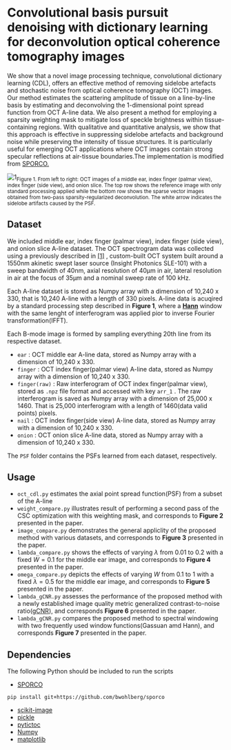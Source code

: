 # Convolutional basis pursuit denoising with dictionary learning for deconvolution optical coherence tomography images

We show that a novel image processing technique, convolutional dictionary learning (CDL), offers an effective method of removing sidelobe artefacts and stochastic noise from optical coherence tomography (OCT) images. Our method estimates the scattering amplitude of tissue on a line-by-line basis by estimating and deconvolving the 1-dimensional point spread function from OCT A-line data. We also present a method for employing a sparsity weighting mask to mitigate loss of speckle brightness within tissue-containing regions. With qualitative and quantitative analysis, we show that this approach is effective in suppressing sidelobe artefacts and background noise while preserving the intensity of tissue structures. It is particularly useful for emerging OCT applications where OCT images contain strong specular reflections at air-tissue boundaries.The implementation is modified from [SPORCO.](https://github.com/bwohlberg/sporco)

![1](https://tva1.sinaimg.cn/large/008i3skNgy1greyz4w0dwj318g0p0wom.jpg)<sub>Figure 1. From left to right: OCT images of a middle ear, index finger (palmar view), index finger (side view), and onion slice. The top row shows the reference image with only standard processing applied while the bottom row shows the sparse vector images obtained from two-pass sparsity-regularized deconvolution. The white arrow indicates the sidelobe artifacts caused by the PSF. <sub>



## Dataset

We included middle ear, index finger (palmar view), index finger (side view), and onion slice A-line dataset. The OCT spectrogram data was collected using a previously described in [[1]](https://www.osapublishing.org/boe/fulltext.cfm?uri=boe-7-11-4621&amp;id=352647) , custom-built OCT system built around a 1550nm akinetic swept laser source (Insight Photonics SLE-101) with a sweep bandwidth of 40nm, axial resolution of 40µm in air, lateral resolution in air at the focus of 35µm and a nominal sweep rate of 100 kHz. 

Each A-line dataset is stored as Numpy array with a dimension of 10,240 x 330, that is 10,240 A-line with a length of 330 pixels. A-line data is acuqired by a standard processing step described in  **Figure 1**, where a <u>**Hann**</u> window with the same lenght of interferogram was applied pior to inverse Fourier transformation(IFFT).

Each B-mode image is formed by sampling everything 20th line from its respective dataset. 

-  `ear` : OCT middle ear A-line data, stored as Numpy array with a dimension of 10,240 x 330. 
-  `finger` : OCT index finger(palmar view) A-line data, stored as Numpy array with a dimension of 10,240 x 330. 
-  `finger(raw)` : Raw interferogram of  OCT index finger(palmar view), stored as  `.npz`  file format and accessed with key  `arr_1` . The raw interferogram is saved as Numpy array with a dimension of 25,000 x 1460. That is 25,000 interferogram with a length of 1460(data valid points) pixels. 
-  `nail` : OCT index finger(side view) A-line data, stored as Numpy array with a dimension of 10,240 x 330. 
-  `onion` : OCT onion slice A-line data, stored as Numpy array with a dimension of 10,240 x 330. 

The  `PSF` folder contains the PSFs learned from each dataset, respectively. 



## Usage

- `oct_cdl.py` estimates the axial point spread function(PSF) from a subset of the A-line
- `weight_compare.py` illustrates result of performing a second pass of the CSC optimization with this weighting mask, and corresponds to **Figure 2** presented in the paper. 
- `image_compare.py` demonstrates the general appliclity of the proposed method with various datasets, and corresponds to  **Figure 3** presented in the paper. 
- `lambda_compare.py` shows the effects of varying $\lambda$ from 0.01 to 0.2 with a fixed $W=0.1$ for the middle ear image,  and corresponds to **Figure 4** presented in the paper. 
-  `omega_compare.py`  depicts the effects of varying  $W$ from 0.1 to 1 with a fixed  $\lambda=0.5$ for the middle ear image,  and corresponds to **Figure 5** presented in the paper. 
- `lambda_gCNR.py` assesses the performance of the proposed method with a newly established image quality metric generalized contrast-to-noise ratio([gCNR](https://ieeexplore.ieee.org/document/8580101)), and corresponds **Figure 6** presented in the paper. 
- `lambda_gCNR.py`  compares the proposed method to spectral windowing with two frequently used window functions(Gassuan amd Hann),  and corresponds **Figure 7** presented in the paper. 

## Dependencies 

The following Python should be included to run the scripts

- [SPORCO](https://github.com/bwohlberg/sporco)

```
pip install git+https://github.com/bwohlberg/sporco
```

- [scikit-image](https://scikit-image.org/ )
- [pickle](https://docs.python.org/3/library/pickle.html)
- [pytictoc](https://pypi.org/project/pytictoc/)
- [Numpy](https://numpy.org/)
- [matplotlib](https://matplotlib.org/)

